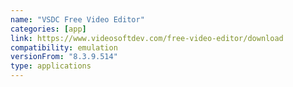 ```yaml
---
name: "VSDC Free Video Editor"
categories: [app]
link: https://www.videosoftdev.com/free-video-editor/download
compatibility: emulation
versionFrom: "8.3.9.514"
type: applications
---
```


